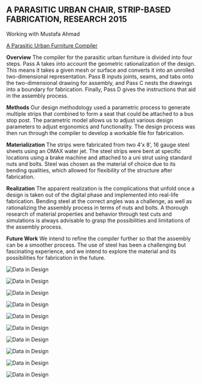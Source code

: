 ## A PARASITIC  URBAN CHAIR, STRIP-BASED FABRICATION, RESEARCH 2015

Working with Mustafa Ahmad

[A Parasitic Urban Furniture Compiler](http://localhost:9999/njs-lab-public/research-project/?project=2015-ac-development)


**Overview**
The compiler for the parasitic urban furniture is divided into four steps. Pass A takes into account the geometric rationalization of the design. This means it takes a given mesh or surface and converts it into an unrolled two-dimensional representation. Pass B inputs joints, seams, and tabs onto the two-dimensional drawing for assembly, and Pass C nests the drawings into a boundary for fabrication. Finally, Pass D gives the instructions that aid in the assembly process.

**Methods**
Our design methodology used a parametric process to generate multiple strips that combined to form a seat that could be attached to a bus stop post. The parametric model allows us to adjust various design parameters to adjust ergonomics and functionality. The design process was then run through the compiler to develop a workable file for fabrication.

**Materialization**
The strips were fabricated from two 4’x 8’, 16 gauge steel sheets using an OMAX water jet. The steel strips were bent at specific locations using a brake machine and attached to a uni strut using standard nuts and bolts. Steel was chosen as the material of choice due to its bending qualities, which allowed for flexibility of the structure after fabrication.

**Realization**
The apparent realization is the complications that unfold once a design is taken out of the digital phase and implemented into real-life fabrication. Bending steel at the correct angles was a challenge, as well as rationalizing the assembly process in terms of nuts and bolts. A thorough research of material properties and behavior through test cuts and simulations is always advisable to grasp the possibilities and limitations of the assembly process.

**Future Work**
We intend to refine the compiler further so that the assembly can be a smoother process. The use of steel has been a challenging but fascinating experience, and we intend to explore the material and its possibilities for fabrication in the future.


![Data in Design](https://namjulee.github.io/njs-lab-public/project/2015-strip-based-fabrication/2015-strip-based-fabrication.jpg)

![Data in Design](https://namjulee.github.io/njs-lab-public/project/2015-strip-based-fabrication/2015-strip-based-fabrication-01.jpg)

![Data in Design](https://namjulee.github.io/njs-lab-public/project/2015-strip-based-fabrication/2015-strip-based-fabrication-02.jpg)

![Data in Design](https://namjulee.github.io/njs-lab-public/project/2015-strip-based-fabrication/2015-strip-based-fabrication-03.jpg)

![Data in Design](https://namjulee.github.io/njs-lab-public/project/2015-strip-based-fabrication/2015-strip-based-fabrication-04.jpg)

![Data in Design](https://namjulee.github.io/njs-lab-public/project/2015-strip-based-fabrication/2015-strip-based-fabrication-05.jpg)

![Data in Design](https://namjulee.github.io/njs-lab-public/project/2015-strip-based-fabrication/2015-strip-based-fabrication-06.jpg)

![Data in Design](https://namjulee.github.io/njs-lab-public/project/2015-strip-based-fabrication/2015-strip-based-fabrication-07.jpg)

![Data in Design](https://namjulee.github.io/njs-lab-public/project/2015-strip-based-fabrication/2015-strip-based-fabrication-08.jpg)

![Data in Design](https://namjulee.github.io/njs-lab-public/project/2015-strip-based-fabrication/2015-strip-based-fabrication-09.jpg)